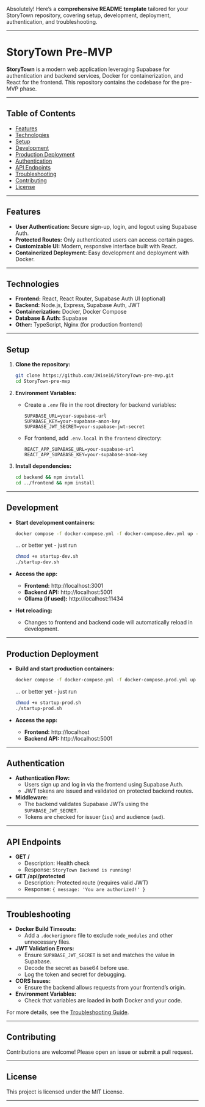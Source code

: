 Absolutely! Here’s a **comprehensive README template** tailored for your StoryTown repository, covering setup, development, deployment, authentication, and troubleshooting.

---

# StoryTown Pre-MVP

**StoryTown** is a modern web application leveraging Supabase for authentication and backend services, Docker for containerization, and React for the frontend. This repository contains the codebase for the pre-MVP phase.

---

## Table of Contents

- [Features](#features)
- [Technologies](#technologies)
- [Setup](#setup)
- [Development](#development)
- [Production Deployment](#production-deployment)
- [Authentication](#authentication)
- [API Endpoints](#api-endpoints)
- [Troubleshooting](#troubleshooting)
- [Contributing](#contributing)
- [License](#license)

---

## Features

- **User Authentication:** Secure sign-up, login, and logout using Supabase Auth.
- **Protected Routes:** Only authenticated users can access certain pages.
- **Customizable UI:** Modern, responsive interface built with React.
- **Containerized Deployment:** Easy development and deployment with Docker.

---

## Technologies

- **Frontend:** React, React Router, Supabase Auth UI (optional)
- **Backend:** Node.js, Express, Supabase Auth, JWT
- **Containerization:** Docker, Docker Compose
- **Database & Auth:** Supabase
- **Other:** TypeScript, Nginx (for production frontend)

---

## Setup

1. **Clone the repository:**
   ```bash
   git clone https://github.com/JWise16/StoryTown-pre-mvp.git
   cd StoryTown-pre-mvp
   ```

2. **Environment Variables:**
   - Create a `.env` file in the root directory for backend variables:
     ```
     SUPABASE_URL=your-supabase-url
     SUPABASE_KEY=your-supabase-anon-key
     SUPABASE_JWT_SECRET=your-supabase-jwt-secret
     ```
   - For frontend, add `.env.local` in the `frontend` directory:
     ```
     REACT_APP_SUPABASE_URL=your-supabase-url
     REACT_APP_SUPABASE_KEY=your-supabase-anon-key
     ```

3. **Install dependencies:**
   ```bash
   cd backend && npm install
   cd ../frontend && npm install
   ```

---

## Development

- **Start development containers:**
  ```bash
  docker compose -f docker-compose.yml -f docker-compose.dev.yml up --build
  ```

  ... or better yet - just run
  ```bash
  chmod +x startup-dev.sh
  ./startup-dev.sh
  ```
- **Access the app:**  
  - **Frontend:** http://localhost:3001  
  - **Backend API:** http://localhost:5001  
  - **Ollama (if used):** http://localhost:11434

- **Hot reloading:**  
  - Changes to frontend and backend code will automatically reload in development.

---

## Production Deployment

- **Build and start production containers:**
  ```bash
  docker compose -f docker-compose.yml -f docker-compose.prod.yml up --build
  ```

  ... or better yet - just run
  ```bash
  chmod +x startup-prod.sh
  ./startup-prod.sh
  ```
- **Access the app:**  
  - **Frontend:** http://localhost  
  - **Backend API:** http://localhost:5001

---

## Authentication

- **Authentication Flow:**  
  - Users sign up and log in via the frontend using Supabase Auth.
  - JWT tokens are issued and validated on protected backend routes.
- **Middleware:**  
  - The backend validates Supabase JWTs using the `SUPABASE_JWT_SECRET`.
  - Tokens are checked for issuer (`iss`) and audience (`aud`).

---

## API Endpoints

- **GET /**  
  - Description: Health check  
  - Response: `StoryTown Backend is running!`
- **GET /api/protected**  
  - Description: Protected route (requires valid JWT)  
  - Response: `{ message: 'You are authorized!' }`

---

## Troubleshooting

- **Docker Build Timeouts:**  
  - Add a `.dockerignore` file to exclude `node_modules` and other unnecessary files.
- **JWT Validation Errors:**  
  - Ensure `SUPABASE_JWT_SECRET` is set and matches the value in Supabase.
  - Decode the secret as base64 before use.
  - Log the token and secret for debugging.
- **CORS Issues:**  
  - Ensure the backend allows requests from your frontend’s origin.
- **Environment Variables:**  
  - Check that variables are loaded in both Docker and your code.

For more details, see the [Troubleshooting Guide](#troubleshooting).

---

## Contributing

Contributions are welcome! Please open an issue or submit a pull request.

---

## License

This project is licensed under the MIT License.

---
